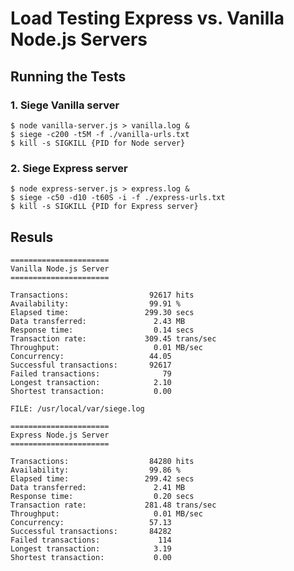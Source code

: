 # Load Testing Express vs. Vanilla Node.js Servers

## Running the Tests

### 1. Siege Vanilla server

    $ node vanilla-server.js > vanilla.log &
    $ siege -c200 -t5M -f ./vanilla-urls.txt
    $ kill -s SIGKILL {PID for Node server}

### 2. Siege Express server

    $ node express-server.js > express.log &
    $ siege -c50 -d10 -t60S -i -f ./express-urls.txt
    $ kill -s SIGKILL {PID for Express server}

## Resuls

    ======================
    Vanilla Node.js Server
    ======================

    Transactions:                  92617 hits
    Availability:                  99.91 %
    Elapsed time:                 299.30 secs
    Data transferred:               2.43 MB
    Response time:                  0.14 secs
    Transaction rate:             309.45 trans/sec
    Throughput:                     0.01 MB/sec
    Concurrency:                   44.05
    Successful transactions:       92617
    Failed transactions:              79
    Longest transaction:            2.10
    Shortest transaction:           0.00

    FILE: /usr/local/var/siege.log

    ======================
    Express Node.js Server
    ======================

    Transactions:                  84280 hits
    Availability:                  99.86 %
    Elapsed time:                 299.42 secs
    Data transferred:               2.41 MB
    Response time:                  0.20 secs
    Transaction rate:             281.48 trans/sec
    Throughput:                     0.01 MB/sec
    Concurrency:                   57.13
    Successful transactions:       84282
    Failed transactions:             114
    Longest transaction:            3.19
    Shortest transaction:           0.00
